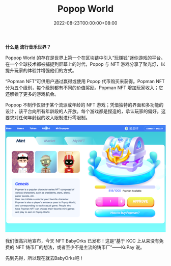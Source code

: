 ﻿---
title: "Popop World"
description: "世界上第一个区块链上的迷你游戏平台"
date: 2022-08-23T00:00:00+08:00
lastmod: 2022-08-23T00:00:00+08:00
draft: false
authors: ["june"]
featuredImage: "popop-world.png"
tags: ["NFT Games","Popop World"]
categories: ["nfts"]
nfts: ["NFT Games"]
blockchain: "Polygon"
website: "https://www.popop.world/?utm_source=DappRadar&utm_medium=deeplink&utm_campaign=visit-website"
twitter: "https://twitter.com/popop_world"
discord: "https://discord.com/invite/dSm23DyXCv"
telegram: ""
github: ""
youtube: "https://www.youtube.com/channel/UCpPpdCNjm6ty15FDRcQgbtw"
twitch: ""
facebook: "https://www.facebook.com/login/?next=https%3A%2F%2Fwww.facebook.com%2Fpopopworld"
instagram: ""
reddit: ""
medium: "https://popopworld.medium.com/"
steam: ""
gitbook: ""
googleplay: ""
appstore: ""
status: "Live"
weight: 
lightgallery: true
toc: true
pinned: false
recommend: false
recommend1: false
---

**什么是 流行音乐世界？**

Poppop World 的存在是世界上第一个在区块链中引入“玩赚钱”迷你游戏的平台。在一个全球技术都被捕捉到屏幕上的时代，Popop 与 NFT 游戏分享了聚光灯，以提升玩家的体验并增强他们的方式。

“Popman NFT”可供用户通过赢得或使用 Popop 代币购买来获得。Popman NFT 分为五个级别，每个级别都有不同的价值奖励。Popman NFT 增加玩家收入；它还解锁了更多的游戏机会。

Poppop 不制作仅限于某个流派或年龄的 NFT 游戏；凭借独特的界面和多功能的设计，该平台向所有年龄段的人开放。每个游戏都是捏造的，承认玩家的偏好。这要求对任何年龄组的收入限制进行零限制。

![Poppop World](58.png)



我们很高兴地宣布，今天 NFT BabyOrks 已发布！这是“基于 KCC 上从来没有免费的 NFT 铸币厂的想法，或者至少不是主流的铸币厂”——KuPay 说。

先到先得，所以现在就去BabyOrks吧！